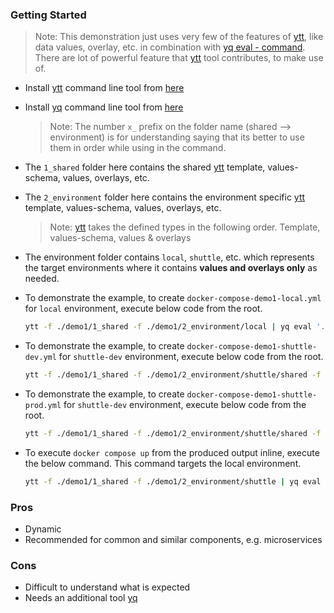 ### Getting Started

> Note: This demonstration just uses very few of the features of [ytt](https://carvel.dev/ytt/), like data values, overlay, etc. in combination with [yq eval - command](https://mikefarah.gitbook.io/yq/commands/evaluate). There are lot of powerful feature that [ytt](https://carvel.dev/ytt/) tool contributes, to make use of. 

- Install [ytt](https://carvel.dev/ytt/) command line tool from [here](https://carvel.dev/ytt/docs/v0.46.x/install/)

- Install [yq](https://mikefarah.gitbook.io/yq/) command line tool from [here](https://github.com/mikefarah/yq/#install)

    > Note: The number `x_` prefix on the folder name (shared --> environment) is for understanding saying that its better to use them in order while using in the command.

- The `1_shared` folder here contains the shared [ytt](https://carvel.dev/ytt/) template, values-schema, values, overlays, etc. 

- The `2_environment` folder here contains the environment specific [ytt](https://carvel.dev/ytt/) template, values-schema, values, overlays, etc.

    > Note: [ytt](https://carvel.dev/ytt/) takes the defined types in the following order. Template, values-schema, values & overlays

- The environment folder contains `local`, `shuttle`, etc. which represents the target environments where it contains **values and overlays only** as needed.

- To demonstrate the example, to create `docker-compose-demo1-local.yml` for `local` environment, execute below code from the root. 

    ```sh
    ytt -f ./demo1/1_shared -f ./demo1/2_environment/local | yq eval '.services |= with_entries(.key = .value.container_name)' | yq eval '.networks |= with_entries(.key = .value.name)' > docker-compose-demo1-local.yml
    ```

- To demonstrate the example, to create `docker-compose-demo1-shuttle-dev.yml` for `shuttle-dev` environment, execute below code from the root. 

    ```sh
    ytt -f ./demo1/1_shared -f ./demo1/2_environment/shuttle/shared -f ./demo1/2_environment/shuttle/dev | yq eval '.services |= with_entries(.key = .value.container_name)' | yq eval '.networks |= with_entries(.key = .value.name)' > docker-compose-demo1-shuttle-dev.yml
    ```

- To demonstrate the example, to create `docker-compose-demo1-shuttle-prod.yml` for `shuttle-dev` environment, execute below code from the root. 

    ```sh
    ytt -f ./demo1/1_shared -f ./demo1/2_environment/shuttle/shared -f ./demo1/2_environment/shuttle/prod | yq eval '.services |= with_entries(.key = .value.container_name)' | yq eval '.networks |= with_entries(.key = .value.name)' > docker-compose-demo1-shuttle-prod.yml
    ```

- To execute `docker compose up` from the produced output inline, execute the below command. This command targets the local environment.
    
    ```sh
    ytt -f ./demo1/1_shared -f ./demo1/2_environment/shuttle | yq eval '.services |= with_entries(.key = .value.container_name)' | yq eval '.networks |= with_entries(.key = .value.name)' | docker compose -f- up
    ```

### Pros
- Dynamic
- Recommended for common and similar components, e.g. microservices

### Cons
- Difficult to understand what is expected
- Needs an additional tool [yq](https://mikefarah.gitbook.io/yq/)
